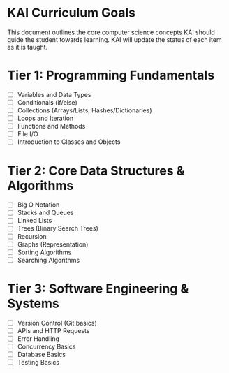 # KAI Curriculum Goals

This document outlines the core computer science concepts KAI should guide the student towards learning. KAI will update the status of each item as it is taught.

# Tier 1: Programming Fundamentals
- [ ] Variables and Data Types
- [ ] Conditionals (if/else)
- [ ] Collections (Arrays/Lists, Hashes/Dictionaries)
- [ ] Loops and Iteration
- [ ] Functions and Methods
- [ ] File I/O
- [ ] Introduction to Classes and Objects

# Tier 2: Core Data Structures & Algorithms
- [ ] Big O Notation
- [ ] Stacks and Queues
- [ ] Linked Lists
- [ ] Trees (Binary Search Trees)
- [ ] Recursion
- [ ] Graphs (Representation)
- [ ] Sorting Algorithms
- [ ] Searching Algorithms

# Tier 3: Software Engineering & Systems
- [ ] Version Control (Git basics)
- [ ] APIs and HTTP Requests
- [ ] Error Handling
- [ ] Concurrency Basics
- [ ] Database Basics
- [ ] Testing Basics 